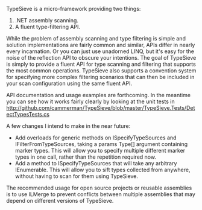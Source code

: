 TypeSieve is a micro-framework providing two things:

1. .NET assembly scanning.
2. A fluent type-filtering API.

While the problem of assembly scanning and type filtering is simple and solution implementations are fairly common and similar, APIs differ in nearly every incarnation. Or you can just use unadorned LINQ, but it's easy for the noise of the reflection API to obscure your intentions. The goal of TypeSieve is simply to provide a fluent API for type scanning and filtering that supports the most common operations. TypeSieve also supports a convention system for specifying more complex filtering scenarios that can then be included in your scan configuration using the same fluent API.

API documentation and usage examples are forthcoming. In the meantime you can see how it works fairly clearly by looking at the unit tests in http://github.com/cammerman/TypeSieve/blob/master/TypeSieve.Tests/DetectTypesTests.cs

A few changes I intend to make in the near future:

* Add overloads for generic methods on ISpecifyTypeSources and IFilterFromTypeSources, taking a params Type[] argument containing marker types. This will allow you to specify multiple different marker types in one call, rather than the repetition required now.
* Add a method to ISpecifyTypeSources that will take any arbitrary IEnumerable<Type>. This will allow you to sift types collected from anywhere, without having to scan for them using TypeSieve.

The recommended usage for open source projects or reusable assemblies is to use ILMerge to prevent conflicts between multiple assemblies that may depend on different versions of TypeSieve.